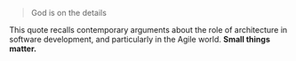 > God is on the details

This quote recalls contemporary arguments about the role of architecture in software development, and particularly in the Agile world. **Small things matter.**
